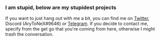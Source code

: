 ### I am stupid, below are my stupidest projects
If you want to just hang out with me a bit, you can find me on [Twitter](https://twitter.com/arytonex), Discord (AryToNeX#9646) or [Telegram](https://t.me/arytonex). If you decide to contact me, specify from the get go that you're coming from here, otherwise I might trash the conversation.
